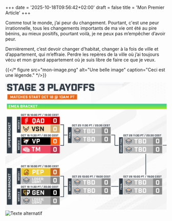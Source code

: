 +++
date = '2025-10-18T09:56:42+02:00'
draft = false
title = 'Mon Premier Article'
+++



Comme tout le monde, j’ai peur du changement. Pourtant, c'est une peur irrationnelle, tous les changements importants de ma vie ont été au pire bénins, au mieux positifs, pourtant voilà, je ne peux pas m’empêcher d’avoir peur.

Dernièrement, c’est devoir changer d’habitat, changer à la fois de ville et d’appartement, qui m’effraie. Perdre les repères de la ville où j’ai toujours vécu et mon grand appartement où je suis libre de faire ce que je veux.

{{</* figure src="mon-image.png" alt="Une belle image" caption="Ceci est une légende." */>}}

![Texte alternatif](/content/blog/mon-premier-article/mon-image.png)
![Texte alternatif](/images/mon-image.png)
